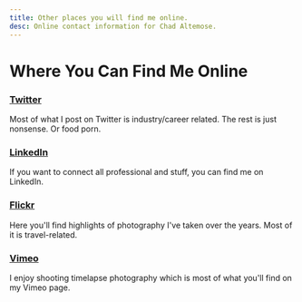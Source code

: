 ```yaml
---
title: Other places you will find me online.
desc: Online contact information for Chad Altemose.
---
```


# Where You Can Find Me Online


### [Twitter](http://twitter.com/caltemose)

Most of what I post on Twitter is industry/career related. The rest is just nonsense. Or food porn.

### [LinkedIn](https://www.linkedin.com/pub/chad-altemose/1/426/856)

If you want to connect all professional and stuff, you can find me on LinkedIn.

### [Flickr](http://flickr.com/caltemose)

Here you'll find highlights of photography I've taken over the years. Most of it is travel-related.

### [Vimeo](https://vimeo.com/caltemose)

I enjoy shooting timelapse photography which is most of what you'll find on my Vimeo page.
